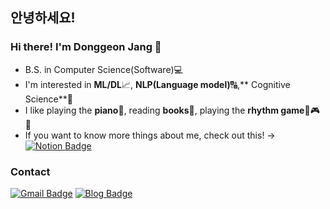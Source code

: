 ## 안녕하세요!
### Hi there! I'm Donggeon Jang 👋

* B.S. in Computer Science(Software)💻
* I'm interested in **ML/DL**📈, **NLP(Language model)**🔠,** Cognitive Science**🤍
* I like playing the **piano**🎹, reading **books**📖, playing the **rhythm game**🎼🎮🎶
* If you want to know more things about me, check out this! -> [![Notion Badge](https://img.shields.io/badge/Notion-000000?style=flat&logo=Notion&logoColor=white)](https://mycogno.notion.site/Donggeon-Jang-72d4330f89d04502a67fc3f73af34a94)

### Contact
[![Gmail Badge](https://img.shields.io/badge/Gmail-D14836?style=flat&logo=Gmail&logoColor=white)](mailto:jdg4661@gmail.com)
[![Blog Badge](https://img.shields.io/badge/Blog-03C75A?style=flat)](https://blog.naver.com/jdg4661)

